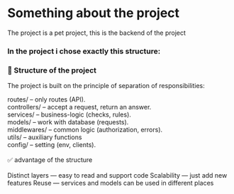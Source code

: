<h1>Something about the project</h1>

<p>The project is a pet project, this is the backend of the project</p>

<h3>In the project i chose exactly this structure:</h3>

<h3>📂 Structure of the project</h3>

The project is built on the principle of separation of responsibilities:

<div>
  routes/ – only routes (API).
</div>
<div>
  controllers/ – accept a request, return an answer.
</div>

<div>
  services/ – business-logic (checks, rules).
</div>

<div>
  models/ – work with database (requests).
</div>

<div>
  middlewares/ – common logic (authorization, errors).
</div>

<div>
  utils/ – auxiliary functions
</div>

<div>
  config/ – setting (env, clients).
</div>

<br>
✅ advantage of the structure
<br>
<br>
Distinct layers — easy to read and support code
Scalability — just add new features
Reuse — services and models can be used in different places

